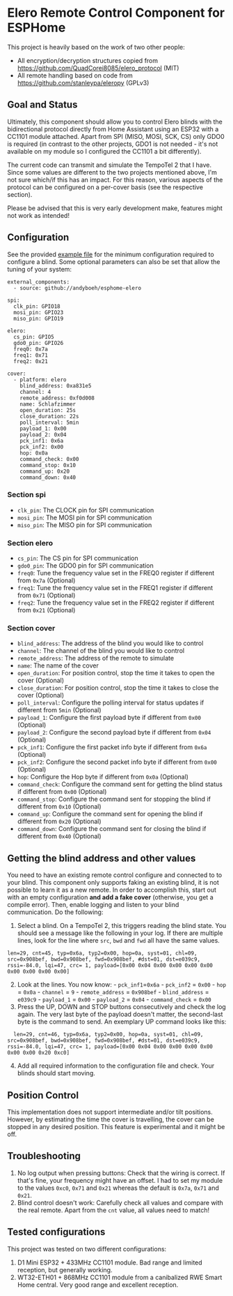 # Elero Remote Control Component for ESPHome

This project is heavily based on the work of two other people:

  * All encryption/decryption structures copied from https://github.com/QuadCorei8085/elero_protocol (MIT)
  * All remote handling based on code from https://github.com/stanleypa/eleropy (GPLv3)

## Goal and Status

Ultimately, this component should allow you to control Elero blinds with the
bidirectional protocol directly from Home Assistant using an ESP32 with a CC1101
module attached. Apart from SPI (MISO, MOSI, SCK, CS) only GDO0 is required (in contrast to the other projects, GDO1 is not needed - it's not available on my module so I configured the CC1101 a bit differently).

The current code can transmit and simulate the TempoTel 2 that I have. Since some values are different to the two projects mentioned above, I'm not sure which/if this has an impact. For this reason, various aspects of the protocol can be configured on a per-cover basis (see the respective section).

Please be advised that this is very early development make, features might not work as intended!

## Configuration

See the provided [example file](example.yaml) for the minimum configuration required to configure a blind. Some optional parameters can also be set that allow the tuning of your system:

```
external_components:
  - source: github://andyboeh/esphome-elero

spi:
  clk_pin: GPIO18
  mosi_pin: GPIO23
  miso_pin: GPIO19

elero:
  cs_pin: GPIO5
  gdo0_pin: GPIO26
  freq0: 0x7a
  freq1: 0x71
  freq2: 0x21

cover:
  - platform: elero
    blind_address: 0xa831e5
    channel: 4
    remote_address: 0xf0d008
    name: Schlafzimmer
    open_duration: 25s
    close_duration: 22s
    poll_interval: 5min
    payload_1: 0x00
    payload_2: 0x04
    pck_inf1: 0x6a
    pck_inf2: 0x00
    hop: 0x0a
    command_check: 0x00
    command_stop: 0x10
    command_up: 0x20
    command_down: 0x40
```

### Section spi
  * `clk_pin`: The CLOCK pin for SPI communication
  * `mosi_pin`: The MOSI pin for SPI communication
  * `miso_pin`: The MISO pin for SPI communication

### Section elero
  * `cs_pin`: The CS pin for SPI communication
  * `gdo0_pin`: The GDO0 pin for SPI communication
  * `freq0`: Tune the frequency value set in the FREQ0 register if different from `0x7a` (Optional)
  * `freq1`: Tune the frequency value set in the FREQ1 register if different from `0x71` (Optional)
  * `freq2`: Tune the frequency value set in the FREQ2 register if different from `0x21` (Optional)

### Section cover
  * `blind_address`: The address of the blind you would like to control
  * `channel`: The channel of the blind you would like to control
  * `remote_address`: The address of the remote to simulate
  * `name`: The name of the cover
  * `open_duration`: For position control, stop the time it takes to open the cover (Optional)
  * `close_duration`: For position control, stop the time it takes to close the cover (Optional)
  * `poll_interval`: Configure the polling interval for status updates if different from `5min` (Optional)
  * `payload_1`: Configure the first payload byte if different from `0x00` (Optional)
  * `payload_2`: Configure the second payload byte if different from `0x04` (Optional)
  * `pck_inf1`: Configure the first packet info byte if different from `0x6a` (Optional)
  * `pck_inf2`: Configure the second packet info byte if different from `0x00` (Optional)
  * `hop`: Configure the Hop byte if different from `0x0a` (Optional)
  * `command_check`: Configure the command sent for getting the blind status if different from `0x00` (Optional)
  * `command_stop`: Configure the command sent for stopping the blind if different from `0x10` (Optional)
  * `command_up`: Configure the command sent for opening the blind if different from `0x20` (Optional)
  * `command_down`: Configure the command sent for closing the blind if different from `0x40` (Optional)

## Getting the blind address and other values

You need to have an existing remote control configure and connected to to your blind. This component only supports faking an existing blind, it is not possible to learn it as a new remote. In order to accomplish this, start out with an empty configuration **and add a fake cover** (otherwise, you get a compile error). Then, enable logging and listen to your blind communication. Do the following:

  1. Select a blind. On a TempoTel 2, this triggers reading the blind state. You should see a message like the following in your log. If there are multiple lines, look for the line where `src`, `bwd` and `fwd` all have the same values.
  ```
  len=29, cnt=45, typ=0x6a, typ2=0x00, hop=0a, syst=01, chl=09, src=0x908bef, bwd=0x908bef, fwd=0x908bef, #dst=01, dst=e039c9, rssi=-84.0, lqi=47, crc= 1, payload=[0x00 0x04 0x00 0x00 0x00 0x00 0x00 0x00 0x00 0x00]
  ```

  2. Look at the lines. You now know: 
    - `pck_inf1`=`0x6a`
    - `pck_inf2` = `0x00`
    - `hop` = `0x0a`
    - `channel` = `9`
    - `remote_address` = `0x908bef`
    - `blind_address` = `e039c9`
    - `payload_1` = `0x00`
    - `payload_2` = `0x04`
    - `command_check` = `0x00`
  3. Press the UP, DOWN and STOP buttons consecutively and check the log again. The very last byte of the payload doesn't matter, the second-last byte is the command to send. An exemplary UP command looks like this:
  ```
    len=29, cnt=46, typ=0x6a, typ2=0x00, hop=0a, syst=01, chl=09, src=0x908bef, bwd=0x908bef, fwd=0x908bef, #dst=01, dst=e039c9, rssi=-84.0, lqi=47, crc= 1, payload=[0x00 0x04 0x00 0x00 0x00 0x00 0x00 0x00 0x20 0xc0]
  ```
  4. Add all required information to the configuration file and check. Your blinds should start moving.

## Position Control

This implementation does not support intermediate and/or tilt positions. However, by estimating the time the cover is travelling, the cover can be stopped in any desired position. This feature is experimental and it might be off.

## Troubleshooting

  1. No log output when pressing buttons: Check that the wiring is correct. If that's fine, your frequency might have an offset. I had to set my module to the values `0xc0`, `0x71` and `0x21` whereas the default is `0x7a`, `0x71` and `0x21`.
  2. Blind control doesn't work: Carefully check all values and compare with the real remote. Apart from the `cnt` value, all values need to match!

## Tested configurations

This project was tested on two different configurations:

  1. D1 Mini ESP32 + 433MHz CC1101 module. Bad range and limited reception, but generally working.
  2. WT32-ETH01 + 868MHz CC1101 module from a canibalized RWE Smart Home central. Very good range and excellent reception.